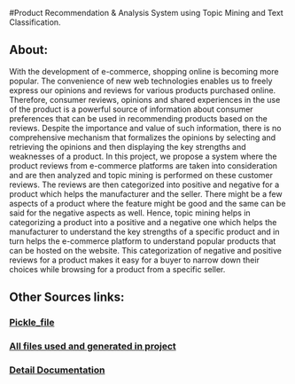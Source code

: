 #Product Recommendation & Analysis System using Topic Mining and Text Classification.

## About:

With the development of e-commerce, shopping online is becoming more popular. The convenience of new web technologies enables us to freely express our opinions and reviews for various products purchased online. Therefore, consumer reviews, opinions and shared experiences in the use of the product is a powerful source of information about consumer preferences that can be used in recommending products based on the reviews. Despite the importance and value of such information, there is no comprehensive mechanism that formalizes the opinions by selecting and retrieving the opinions and then displaying the key strengths and weaknesses of a product. In this project, we propose a system where the product reviews from e-commerce platforms are taken into consideration and are then analyzed and topic mining is performed on these customer reviews. The reviews are then categorized into positive and negative for a product which helps the manufacturer and the seller. There might be a few aspects of a product where the feature might be good and the same can be said for the negative aspects as well. Hence, topic mining helps in categorizing a product into a positive and a negative one which helps the manufacturer to understand the key strengths of a specific product and in turn helps the e-commerce platform to understand popular products that can be hosted on the website. This categorization of negative and positive reviews for a product makes it easy for a buyer to narrow down their choices while browsing for a product from a specific seller.

## Other Sources links:


### [Pickle_file](link)

### [All files used and generated in project](link)

### [Detail Documentation](link)